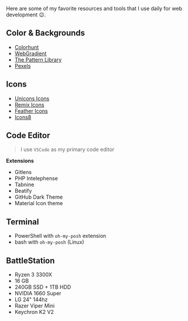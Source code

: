 Here are some of my favorite resources and tools that I use daily for web development 😉.

## <i class="ri-brush-3-fill"></i> Color & Backgrounds

- [Colorhunt](https://colorhunt.co)
- [WebGradient](https://webgradients.com/)
- [The Pattern Library](http://thepatternlibrary.com/)
- [Pexels](https://www.pexels.com/)

## <i class="ri-lightbulb-flash-fill"></i> Icons

- [Unicons Icons](https://iconscout.com/unicons)
- [Remix Icons](https://remixicon.com/)
- [Feather Icons](https://feathericons.com/)
- [Icons8](https://icons8.com/icons/)

## <i class="ri-code-box-fill"></i> Code Editor

> I use `VSCode` as my primary code editor

**Extensions**

- Gitlens
- PHP Intelephense
- Tabnine
- Beatify
- GitHub Dark Theme
- Material Icon theme

## <i class="ri-terminal-box-fill"></i> Terminal

- PowerShell with `oh-my-posh` extension
- bash with `oh-my-posh` (Linux)

## <i class="ri-mac-fill"></i> BattleStation

- Ryzen 3 3300X
- 16 GB
- 240GB SSD + 1TB HDD
- NVIDIA 1660 Super
- LG 24" 144hz
- Razer Viper Mini
- Keychron K2 V2